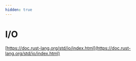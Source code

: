 ```yaml
---
hidden: true
---
```


# I/O

[https://doc.rust-lang.org/std/io/index.html](https://doc.rust-lang.org/std/io/index.html)

